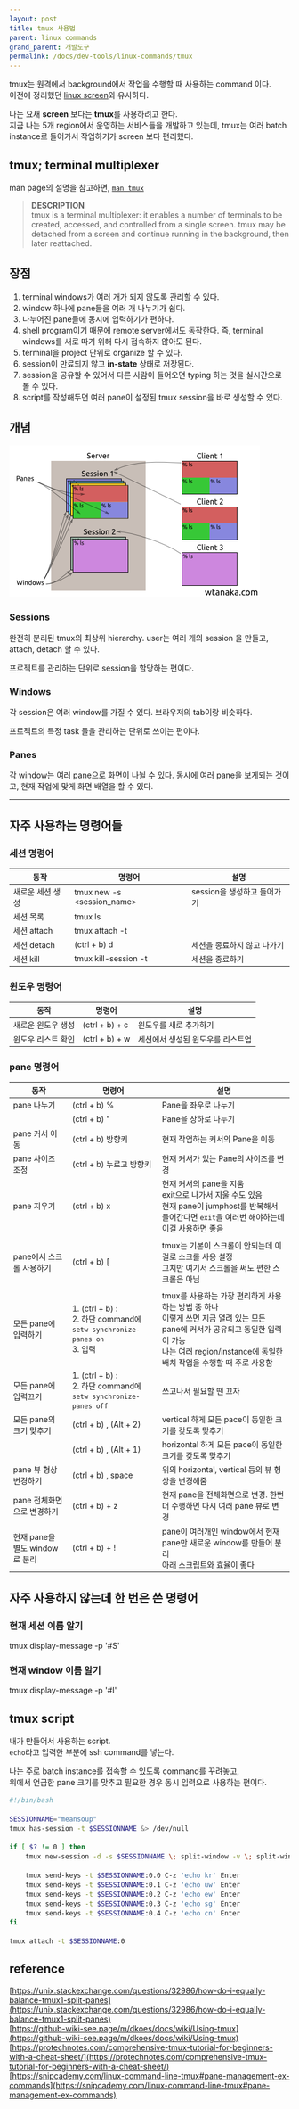 ```yaml
---
layout: post
title: tmux 사용법
parent: linux commands
grand_parent: 개발도구
permalink: /docs/dev-tools/linux-commands/tmux
---
```


tmux는 원격에서 background에서 작업을 수행할 때 사용하는 command 이다.    
이전에 정리했던 [linux screen](/docs/dev-tools/linux-commands/screen)와 유사하다.

나는 요새 **screen** 보다는 **tmux**를 사용하려고 한다.  
지금 나는 5개 region에서 운영하는 서비스들을 개발하고 있는데, tmux는 여러 batch instance로 들어가서 작업하기가 screen 보다 편리했다.

## tmux; terminal multiplexer

man page의 설명을 참고하면, [`man tmux`](http://man.openbsd.org/OpenBSD-current/man1/tmux.1)
> **DESCRIPTION**  
>      tmux is a terminal multiplexer: it enables a number of terminals to be created, accessed, and controlled from a single screen.  tmux may be detached from a screen and continue running in the background, then later reattached.

## 장점

1. terminal windows가 여러 개가 되지 않도록 관리할 수 있다.
2. window 하나에 pane들을 여러 개 나누기가 쉽다.
3. 나누어진 pane들에 동시에 입력하기가 편하다.
4. shell program이기 때문에 remote server에서도 동작한다. 즉, terminal windows를 새로 따기 위해 다시 접속하지 않아도 된다.
5. terminal을 project 단위로 organize 할 수 있다.
6. session이 만료되지 않고 **in-state** 상태로 저장된다.
7. session을 공유할 수 있어서 다른 사람이 들어오면 typing 하는 것을 실시간으로 볼 수 있다.
8. script를 작성해두면 여러 pane이 설정된 tmux session을 바로 생성할 수 있다.

## 개념

![tmux hierarchy](/images/post/dev-tools/terminal-commands/tmux.png)

### Sessions

완전히 분리된 tmux의 최상위 hierarchy.
user는 여러 개의 session 을 만들고, attach, detach 할 수 있다.

프로젝트를 관리하는 단위로 session을 할당하는 편이다.

### Windows

각 session은 여러 window를 가질 수 있다.
브라우저의 tab이랑 비슷하다.

프로젝트의 특정 task 들을 관리하는 단위로 쓰이는 편이다.

### Panes

각 window는 여러 pane으로 화면이 나뉠 수 있다.
동시에 여러 pane을 보게되는 것이고, 현재 작업에 맞게 화면 배열을 할 수 있다.

---

## 자주 사용하는 명령어들

### 세션 명령어

| 동작 | 명령어 | 설명 |
| ---- | ------ | ---- |
| 새로운 세션 생성     | tmux new -s <session_name>       | session을 생성하고 들어가기     |
| 세션 목록     |  tmux ls      |      |
| 세션 attach     |  tmux attach -t <session-name>      |      |
| 세션 detach     | (ctrl + b) d      |  세션을 종료하지 않고 나가기   |
| 세션 kill     | tmux kill-session -t <session-name>       | 세션을 종료하기     |

### 윈도우 명령어

| 동작         | 명령어            | 설명                 |
|------------|----------------|--------------------|
| 새로운 윈도우 생성 | (ctrl + b) + c | 윈도우를 새로 추가하기       |
| 윈도우 리스트 확인 | (ctrl + b) + w | 세션에서 생성된 윈도우를 리스트업 |

### pane 명령어

| 동작                     | 명령어                                                                             | 설명                                                                                                                                    |
|------------------------|---------------------------------------------------------------------------------|---------------------------------------------------------------------------------------------------------------------------------------|
| pane 나누기                  | (ctrl + b) %                                                                    | Pane을 좌우로 나누기                                                                                                                         |
|                        | (ctrl + b) "                                                                    | Pane을 상하로 나누기                                                                                                                         |
| pane 커서 이동                | (ctrl + b) 방향키                                                                  | 현재 작업하는 커서의 Pane을 이동                                                                                                                  |
| pane 사이즈 조정               | (ctrl + b) 누르고 방향키                                                              | 현재 커서가 있는 Pane의 사이즈를 변경                                                                                                               |
| pane 지우기                  | (ctrl + b) x                                                                    | 현재 커서의 pane을 지움 <br> exit으로 나가서 지울 수도 있음 <br> 현재 pane이 jumphost를 반복해서 들어간다면 `exit`을 여러번 해야하는데 이걸 사용하면 좋음                              |
|                        |                                                                                 |                                                                                                                                       |
| pane에서 스크롤 사용하기           | (ctrl + b) [                                                                    | tmux는 기본이 스크롤이 안되는데 이걸로 스크롤 사용 설정 <br> 그치만 여기서 스크롤을 써도 편한 스크롤은 아님                                                                     |
|                        |                                                                                 |                                                                                                                                       |
| 모든 pane에 입력하기             | 1. (ctrl + b) : <br> 2. 하단 command에 `setw synchronize-panes on` <br> 3. 입력 <br> | tmux를 사용하는 가장 편리하게 사용하는 방법 중 하나 <br> 이렇게 쓰면 지금 열려 있는 모든 pane에 커서가 공유되고 동일한 입력이 가능 <br> 나는 여러 region/instance에 동일한 배치 작업을 수행할 때 주로 사용함 |
| 모든 pane에 입력끄기             | 1. (ctrl + b) : <br> 2. 하단 command에 `setw synchronize-panes off`                | 쓰고나서 필요할 땐 끄자                                                                                                                         |
| 모든 pane의 크기 맞추기           | (ctrl + b) , (Alt + 2)                                                          | vertical 하게 모든 pace이 동일한 크기를 갖도록 맞추기                                                                                                  |
|                        | (ctrl + b) , (Alt + 1)                                                          | horizontal 하게 모든 pace이 동일한 크기를 갖도록 맞추기                                                                                                |
| pane 뷰 형상 변경하기            | (ctrl + b) , space                                                              | 위의 horizontal, vertical 등의 뷰 형상을 변경해줌                                                                                                 |
| pane 전체화면으로 변경하기          | (ctrl + b) + z                                                                  | 현재 pane을 전체화면으로 변경. 한번 더 수행하면 다시 여러 pane 뷰로 변경                                                                                        |
| 현재 pane을 별도 window로 분리 | (ctrl + b) + !                                                                  | pane이 여러개인 window에서 현재 pane만 새로운 window를 만들어 분리<br>아래 스크립트와 효율이 좋다                                                                    |


## 자주 사용하지 않는데 한 번은 쓴 명령어

### 현재 세션 이름 알기
tmux display-message -p '#S'

### 현재 window 이름 알기
tmux display-message -p '#I'

## tmux script

내가 만들어서 사용하는 script.  
`echo`라고 입력한 부분에 ssh command를 넣는다.  

나는 주로 batch instance를 접속할 수 있도록 command를 꾸려놓고,  
위에서 언급한 pane 크기를 맞추고 필요한 경우 동시 입력으로 사용하는 편이다.

```sh
#!/bin/bash

SESSIONNAME="meansoup"
tmux has-session -t $SESSIONNAME &> /dev/null

if [ $? != 0 ] then
    tmux new-session -d -s $SESSIONNAME \; split-window -v \; split-window -v \; select-pane -t 0 \; split-window -v\; split-window -v \;

    tmux send-keys -t $SESSIONNAME:0.0 C-z 'echo kr' Enter
    tmux send-keys -t $SESSIONNAME:0.1 C-z 'echo uw' Enter
    tmux send-keys -t $SESSIONNAME:0.2 C-z 'echo ew' Enter
    tmux send-keys -t $SESSIONNAME:0.3 C-z 'echo sg' Enter
    tmux send-keys -t $SESSIONNAME:0.4 C-z 'echo cn' Enter
fi

tmux attach -t $SESSIONNAME:0
```

## reference

[https://unix.stackexchange.com/questions/32986/how-do-i-equally-balance-tmux1-split-panes](https://unix.stackexchange.com/questions/32986/how-do-i-equally-balance-tmux1-split-panes)  
[https://github-wiki-see.page/m/dkoes/docs/wiki/Using-tmux](https://github-wiki-see.page/m/dkoes/docs/wiki/Using-tmux)  
[https://protechnotes.com/comprehensive-tmux-tutorial-for-beginners-with-a-cheat-sheet/](https://protechnotes.com/comprehensive-tmux-tutorial-for-beginners-with-a-cheat-sheet/)  
[https://snipcademy.com/linux-command-line-tmux#pane-management-ex-commands](https://snipcademy.com/linux-command-line-tmux#pane-management-ex-commands)  